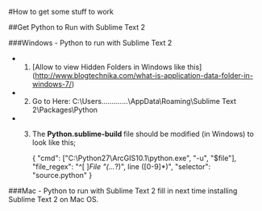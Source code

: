 #How to get some stuff to work

##Get Python to Run with Sublime Text 2

###Windows - Python to run with Sublime Text 2
* 1) [Allow to view Hidden Folders in Windows like this] (http://www.blogtechnika.com/what-is-application-data-folder-in-windows-7/)

* 2) Go to Here:
C:\Users\.......<USERID>......\AppData\Roaming\Sublime Text 2\Packages\Python

* 3) The <strong> Python.sublime-build </strong> file should be modified (in Windows) to look like this;
	
	
		{
		"cmd": ["C:\\Python27\\ArcGIS10.1\\python.exe", "-u", "$file"],
		"file_regex": "^[ ]*File \"(...*?)\", line ([0-9]*)",
		"selector": "source.python"
		}


###Mac - Python to run with Sublime Text 2
fill in next time installing Sublime Text 2 on Mac OS. 